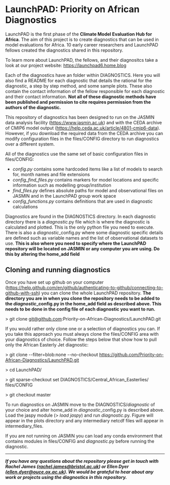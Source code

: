 # LaunchPAD: Priority on African Diagnostics

LaunchPAD is the first phase of the __Climate Model Evaluation Hub for Africa__. The aim of this project is to create diagnostics that can be used in model evaluations for Africa. 10 early career researchers and LaunchPAD fellows created the diagnostics shared in this repository. 

To learn more about LaunchPAD, the fellows, and their diagnositcs take a look at our project website: https://launchpad6.home.blog 

Each of the diagnostics have an folder within DIAGNOSTICS. Here you will also find a README for each diagnostic that details the rational for the diagnostic, a step by step method, and some sample plots. These also contain the contact information of the fellow responsible for each diagnostic and their contact information. __Not all of these diagnostic methods have been published and permission to cite requires permission from the authors of the diagnostic.__ 

This repository of diagnostics has been designed to run on the JASMIN data analysis facility (https://www.jasmin.ac.uk) and with the CEDA archive of CMIP6 model output (https://help.ceda.ac.uk/article/4801-cmip6-data). However, if you download the required data from the CEDA archive you can modify configuration files in the files/CONFIG directory to run diagnostics over a different system. 

All of the diagnostics use the same set of basic configuration files in files/CONFIG:
* *config.py* contains some hardcoded items like a list of models to search for, month names and file extensions
* *config_find_files.py* contains markers for model locations and specific information such as modelling group/institution
* *find_files.py* defines absolute paths for model and observational files on JASMIN and in the LaunchPAD group work space
* *config_functions.py* contains definitions that are used in diagnostic calculations

Diagnostics are found in the DIAGNOSTICS directory. In each diagnostic directory there is a *diagnostic*.py file which is where the diagnostic is calculated and plotted. This is the only python file you need to execute. There is also a *diagnostic*\_config.py where some diagnostic specific details are defined such as variable names and the list of observational datasets to use. __This is also where you need to specify where the LaunchPAD repository will be located on JASMIN or any computer you are using. Do this by altering the home_add field__ 

## Cloning and running diagnostics

Once you have set up github on your computer (https://help.github.com/en/github/authenticating-to-github/connecting-to-github-with-ssh) you can clone the whole LaunchPAD repository. __The directory you are in when you clone the repository needs to be added to the *diagnostic*\_config.py in the home_add field as described above. This needs to be done in the config file of each diagnostic you want to run.__

\> git clone git@github.com:Priority-on-African-Diagnostics/LaunchPAD.git

If you would rather only clone one or a selection of diagnostics you can. If you take this approach you must always clone the files/CONFIG area with your diagnostics of choice. Follow the steps below that show how to pull only the African Easterly Jet diagnostic:

\> git clone --filter=blob:none --no-checkout  https://github.com/Priority-on-African-Diagnostics/LaunchPAD.git

\> cd LaunchPAD/

\> git sparse-checkout set DIAGNOSTICS/Central_African_Easterlies/ files/CONFIG

\> git checkout master

To run diagnostics on JASMIN move to the DIAGNOSTICS/*diagnostic* of your choice and alter home_add in *diagnostic*\_config.py is described above. Load the jaspy module (> *load jaspy*) and run *diagnostic*.py. Figure will appear in the plots directory and any intermediary netcdf files will appear in intermediary_files. 

If you are not running on JASMIN you can load any conda environment that contains modules in files/CONFIG and *diagnostic*.py before running the diagnostic. 

---------

__*If you have any questions about the repository please get in touch with Rachel James (rachel.james@bristol.ac.uk) or Ellen Dyer (ellen.dyer@ouce.ox.ac.uk). We would be grateful to hear about any work or projects using the diagnostics in this repository.*__
